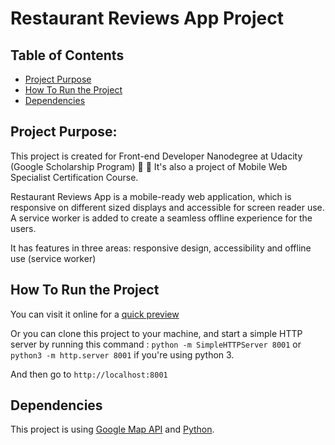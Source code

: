 # Restaurant Reviews App Project

## Table of Contents

* [Project Purpose](#project-purpose)
* [How To Run the Project](#how-to-run-the-project)
* [Dependencies](#dependencies)

## Project Purpose:
This project is created for Front-end Developer Nanodegree at Udacity (Google Scholarship Program) :rocket: :metal:
It's also a project of Mobile Web Specialist Certification Course.

Restaurant Reviews App is a mobile-ready web application, which is responsive on different sized displays and accessible for screen reader use. A service worker is added to create a seamless offline experience for the users.

It has features in three areas: responsive design, accessibility and offline use (service worker)

## How To Run the Project

You can visit it online for a [quick preview](https://yunkii.github.io/udacity-front-end/P06/index.html) 

Or you can clone this project to your machine, and start a simple HTTP server by running this command : `python -m SimpleHTTPServer 8001` or `python3 -m http.server 8001` if you're using python 3.

And then go to `http://localhost:8001` 


## Dependencies

This project is using [Google Map API](https://cloud.google.com/maps-platform/) and [Python](https://www.python.org/).
